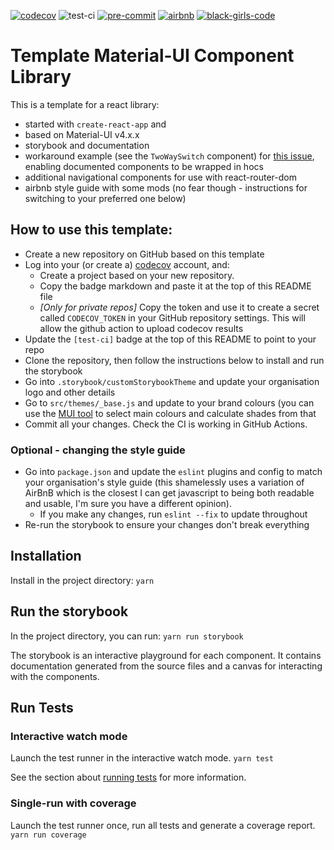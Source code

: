 [![codecov](https://codecov.io/gh/thclark/react-library-template/branch/master/graph/badge.svg)](https://codecov.io/gh/thclark/react-library-template)
![test-ci](https://github.com/thclark/react-library-template/workflows/test-ci/badge.svg)
[![pre-commit](https://img.shields.io/badge/pre--commit-enabled-brightgreen?logo=pre-commit&logoColor=white)](https://github.com/pre-commit/pre-commit)
[![airbnb](https://img.shields.io/badge/code%20style-airbnb-000000.svg)]()
[![black-girls-code](https://img.shields.io/badge/black%20girls-code-f64279.svg)](https://www.blackgirlscode.com/)


# Template Material-UI Component Library

This is a template for a react library:
 - started with `create-react-app` and 
 - based on Material-UI v4.x.x
 - storybook and documentation
 - workaround example (see the `TwoWaySwitch` component) for [this issue](https://github.com/storybookjs/storybook/issues/4143), enabling documented components to be wrapped in hocs
 - additional navigational components for use with react-router-dom
 - airbnb style guide with some mods (no fear though - instructions for switching to your preferred one below)

## How to use this template:

- Create a new repository on GitHub based on this template 
- Log into your (or create a) [codecov](https://codecov.io) account, and:
  - Create a project based on your new repository.
  - Copy the badge markdown and paste it at the top of this README file
  - *[Only for private repos]* Copy the token and use it to create a secret called `CODECOV_TOKEN` in your GitHub repository settings. This will allow the github action to upload codecov results
- Update the `[test-ci]` badge at the top of this README to point to your repo
- Clone the repository, then follow the instructions below to install and run the storybook
- Go into `.storybook/customStorybookTheme` and update your organisation logo and other details
- Go to `src/themes/_base.js` and update to your brand colours (you can use the [MUI tool](https://material.io/resources/color/) to select main colours and calculate shades from that
- Commit all your changes. Check the CI is working in GitHub Actions.

### Optional - changing the style guide

- Go into `package.json` and update the `eslint` plugins and config to match your organisation's style guide (this shamelessly uses a variation of AirBnB which is the closest I can get javascript to being both readable and usable, I'm sure you have a different opinion).
  - If you make any changes, run `eslint --fix` to update throughout  
- Re-run the storybook to ensure your changes don't break everything

## Installation

Install in the project directory:
`yarn`


## Run the storybook

In the project directory, you can run:
`yarn run storybook`

The storybook is an interactive playground for each component. It contains documentation generated from the source files and a canvas for interacting with the components.


## Run Tests

### Interactive watch mode

Launch the test runner in the interactive watch mode.
`yarn test`

See the section about [running tests](https://facebook.github.io/create-react-app/docs/running-tests) for more information.

### Single-run with coverage

Launch the test runner once, run all tests and generate a coverage report.
`yarn run coverage`
